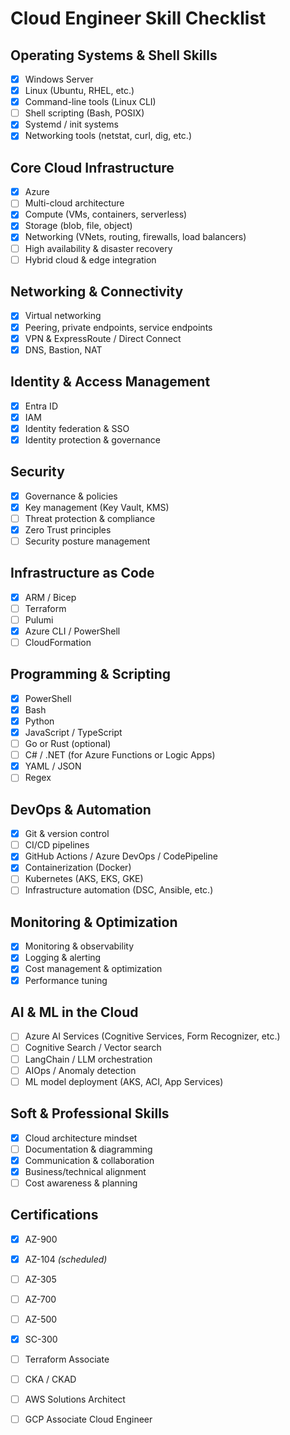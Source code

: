 # Cloud Engineer Skill Checklist

## Operating Systems & Shell Skills
- [x] Windows Server  
- [x] Linux (Ubuntu, RHEL, etc.)  
- [X] Command-line tools (Linux CLI)  
- [ ] Shell scripting (Bash, POSIX)  
- [X] Systemd / init systems  
- [X] Networking tools (netstat, curl, dig, etc.) 

## Core Cloud Infrastructure
- [x] Azure  
- [ ] Multi-cloud architecture  
- [x] Compute (VMs, containers, serverless)  
- [x] Storage (blob, file, object)  
- [x] Networking (VNets, routing, firewalls, load balancers)  
- [ ] High availability & disaster recovery  
- [ ] Hybrid cloud & edge integration  

## Networking & Connectivity
- [x] Virtual networking  
- [X] Peering, private endpoints, service endpoints  
- [X] VPN & ExpressRoute / Direct Connect  
- [X] DNS, Bastion, NAT
      
## Identity & Access Management
- [x] Entra ID  
- [X] IAM 
- [X] Identity federation & SSO  
- [X] Identity protection & governance  

## Security
- [x] Governance & policies  
- [x] Key management (Key Vault, KMS)  
- [ ] Threat protection & compliance  
- [X] Zero Trust principles  
- [ ] Security posture management  

## Infrastructure as Code
- [x] ARM / Bicep  
- [ ] Terraform  
- [ ] Pulumi  
- [x] Azure CLI / PowerShell  
- [ ] CloudFormation

## Programming & Scripting
- [x] PowerShell  
- [x] Bash  
- [X] Python  
- [X] JavaScript / TypeScript  
- [ ] Go or Rust (optional)  
- [ ] C# / .NET (for Azure Functions or Logic Apps)  
- [X] YAML / JSON  
- [ ] Regex 

## DevOps & Automation
- [X] Git & version control  
- [ ] CI/CD pipelines  
- [X] GitHub Actions / Azure DevOps / CodePipeline  
- [X] Containerization (Docker)  
- [ ] Kubernetes (AKS, EKS, GKE)  
- [ ] Infrastructure automation (DSC, Ansible, etc.)  

## Monitoring & Optimization
- [X] Monitoring & observability  
- [X] Logging & alerting  
- [X] Cost management & optimization  
- [X] Performance tuning  

## AI & ML in the Cloud
- [ ] Azure AI Services (Cognitive Services, Form Recognizer, etc.)  
- [ ] Cognitive Search / Vector search  
- [ ] LangChain / LLM orchestration  
- [ ] AIOps / Anomaly detection  
- [ ] ML model deployment (AKS, ACI, App Services)  

## Soft & Professional Skills
- [x] Cloud architecture mindset  
- [ ] Documentation & diagramming  
- [X] Communication & collaboration  
- [X] Business/technical alignment  
- [ ] Cost awareness & planning  

## Certifications
- [x] AZ-900  
- [x] AZ-104 *(scheduled)*  
- [ ] AZ-305  
- [ ] AZ-700  
- [ ] AZ-500  
- [X] SC-300  
- [ ] Terraform Associate  
- [ ] CKA / CKAD  
- [ ] AWS Solutions Architect  
- [ ] GCP Associate Cloud Engineer  

